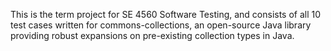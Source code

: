 This is the term project for SE 4560 Software Testing, and consists of all 10 test cases written for commons-collections, an open-source Java library providing robust expansions on pre-existing collection types in Java.
